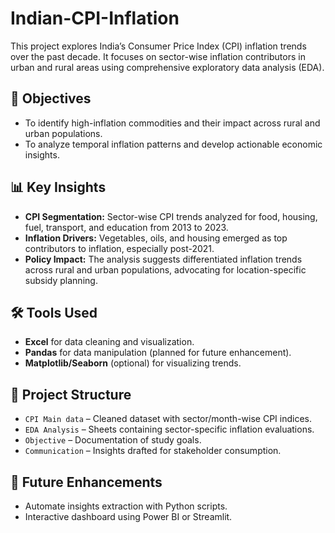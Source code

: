 # Indian-CPI-Inflation
This project explores India’s Consumer Price Index (CPI) inflation trends over the past decade. It focuses on sector-wise inflation contributors in urban and rural areas using comprehensive exploratory data analysis (EDA).

## 📌 Objectives
- To identify high-inflation commodities and their impact across rural and urban populations.
- To analyze temporal inflation patterns and develop actionable economic insights.

## 📊 Key Insights
- **CPI Segmentation:** Sector-wise CPI trends analyzed for food, housing, fuel, transport, and education from 2013 to 2023.
- **Inflation Drivers:** Vegetables, oils, and housing emerged as top contributors to inflation, especially post-2021.
- **Policy Impact:** The analysis suggests differentiated inflation trends across rural and urban populations, advocating for location-specific subsidy planning.

## 🛠️ Tools Used
- **Excel** for data cleaning and visualization.
- **Pandas** for data manipulation (planned for future enhancement).
- **Matplotlib/Seaborn** (optional) for visualizing trends.

## 📂 Project Structure
- `CPI Main data` – Cleaned dataset with sector/month-wise CPI indices.
- `EDA Analysis` – Sheets containing sector-specific inflation evaluations.
- `Objective` – Documentation of study goals.
- `Communication` – Insights drafted for stakeholder consumption.

## 🚀 Future Enhancements
- Automate insights extraction with Python scripts.
- Interactive dashboard using Power BI or Streamlit.

